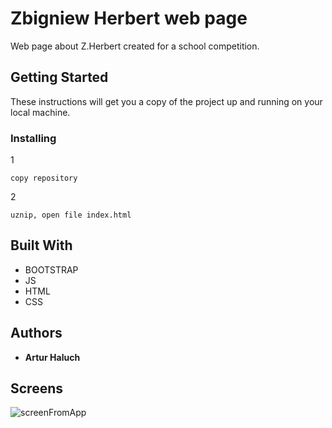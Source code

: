# Zbigniew Herbert web page 

Web page about Z.Herbert created for a school competition.

## Getting Started

These instructions will get you a copy of the project up and running on your local machine.

### Installing

1
```
copy repository
```
2
```
uznip, open file index.html
```

## Built With

* BOOTSTRAP 
* JS
* HTML
* CSS

## Authors

* **Artur Haluch** 

## Screens
![screenFromApp](./screenHerbert)
